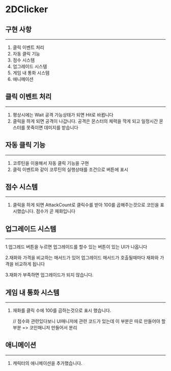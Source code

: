 # 2DClicker


 ## 구현 사항
 ---
 1. 클릭 이벤트 처리
 2. 자동 클릭 기능
 3. 점수 시스템
 4. 업그레이드 시스템
 5. 게임 내 통화 시스템
 6. 애니메이션
    

## 클릭 이벤트 처리
---
1. 평상시에는 Wait 공격 가능상태가 되면 Hit로 바뀝니다
2. 클릭을 하게 되면 공격이 나갑니다. 공격은 몬스터의 체력을 깍게 되고 일정시간 몬스터를 못죽이면 데미지를 받습니다


## 자동 클릭 기능
---
1. 코루틴을 이용해서 자동 클릭 기능을 구현
2. 클릭 이벤트와 같이 코루틴의 실행상태를 조건으로 버튼에 표시


## 점수 시스템
---
1. 클릭을 하게 되면 AttackCount로 클릭수를 받아 100를 곱해주는것으로 코인을 표시했습니다. 점수가 곧 재화입니다


## 업그레이드 시스템
---
1.업그레드 버튼을 누르면 업그레이드를 할수 있는 버튼이 있는 UI가 나옵니다

2.재화와 가격을 비교하는 매서드가 있어  업그레이드 매서드가 호출될때마다 재화와 가격을 비교하게 됩니다
   
3.재화가 부족하면 업그레이드가 되지 않습니다.

## 게임 내 통화 시스템
---
1. 재화를 클릭 수에 100를 곱하는것으로 표시 했습니다.
   
   // 점수와 관련있다보니 UI매니저에 관련 코드가 있는데 이 부분은 따로 만들어야 할 부분 => 코인매니저 만들어서 분리

## 애니메이션
---
1. 캐릭터의 애니메이션을 추가했습니다.
   
   
   

